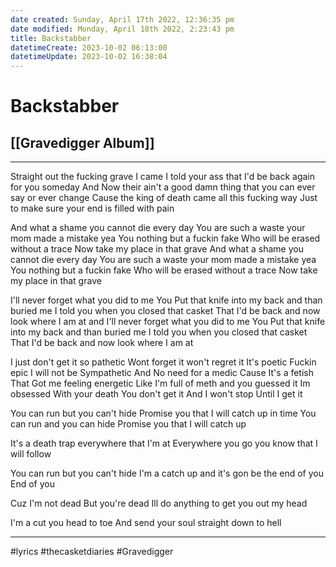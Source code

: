 ```yaml
---
date created: Sunday, April 17th 2022, 12:36:35 pm
date modified: Monday, April 18th 2022, 2:23:43 pm
title: Backstabber
datetimeCreate: 2023-10-02 06:13:00
datetimeUpdate: 2023-10-02 16:38:04
---
```

# Backstabber
## [[Gravedigger Album]]

---

Straight out the fucking grave I came
I told your ass that I'd be back again for you
someday
And Now their ain't a good damn thing that you can ever say or ever change
Cause the king of death came all this fucking way
Just to make sure your end is filled with pain

And what a shame
you cannot die every day
You are such a waste
your mom made a mistake
yea You nothing but a fuckin fake
Who will be erased without a trace
Now take my place in that grave
And what a shame
you cannot die every day
You are such a waste
your mom made a mistake
yea You nothing but a fuckin fake
Who will be erased without a trace
Now take my place in that grave

I'll never forget what you did to me
You Put that knife into my back and than buried me
I told you when you closed that casket
That I'd be back and now look where I am at and
I'll never forget what you did to me
You Put that knife into my back and than buried me
I told you when you closed that casket
That I'd be back and now look where I am at

I just don't get it
so pathetic
Wont forget it
won't regret it
It's poetic
Fuckin epic
I will not be
Sympathetic
And No need for a medic
Cause It's a fetish
That Got me feeling energetic
Like I'm full of meth and
you guessed it
Im obsessed
With your death
You don't get it
And I won't stop
Until I get it

You can run but you can't hide
Promise you that I will catch up in time
You can run and you can hide
Promise you that I will catch up

It's a death trap
everywhere that I'm at
Everywhere you go
you know that I will follow

You can run but you can't hide
I'm a catch up and it's gon be the end of you
End of you

Cuz I'm not dead
But you're dead
Ill do anything to
get you out my head

I'm a cut you head to toe
And send your soul
straight down to hell

---

#lyrics #thecasketdiaries #Gravedigger
